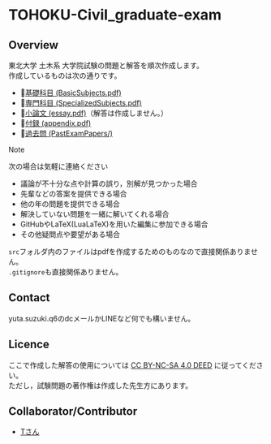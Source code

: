 # TOHOKU-Civil_graduate-exam

## Overview
東北大学 土木系 大学院試験の問題と解答を順次作成します。\
作成しているものは次の通りです。

- 📄[基礎科目 (BasicSubjects.pdf)](./BasicSubjects.pdf)
- 📄[専門科目 (SpecializedSubjects.pdf)](./SpecializedSubjects.pdf)
- 📄[小論文 (essay.pdf)](./essay.pdf)（解答は作成しません。）
- 📄[付録 (appendix.pdf)](./appendix.pdf)
- 📂[過去問 (PastExamPapers/)](./PastExamPapers/)

> [!NOTE]
> 次の場合は気軽に連絡ください
> - 議論が不十分な点や計算の誤り，別解が見つかった場合
> - 先輩などの答案を提供できる場合
> - 他の年の問題を提供できる場合  
> - 解決していない問題を一緒に解いてくれる場合  
> - GitHubやLaTeX(LuaLaTeX)を用いた編集に参加できる場合
> - その他疑問点や要望がある場合


`src`フォルダ内のファイルはpdfを作成するためのものなので直接関係ありません。\
`.gitignore`も直接関係ありません。


## Contact
yuta.suzuki.q6のdcメールかLINEなど何でも構いません。  

## Licence
ここで作成した解答の使用については
[CC BY-NC-SA 4.0 DEED](https://creativecommons.org/licenses/by-nc-sa/4.0/deed.ja)
に従ってください。  
ただし，試験問題の著作権は作成した先生方にあります。

## Collaborator/Contributor
- [Tさん](https://github.com/katahaba5m)
